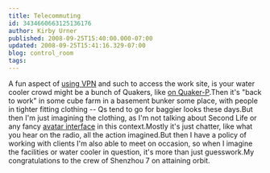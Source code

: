 ```yaml
---
title: Telecommuting
id: 3434660663125136176
author: Kirby Urner
published: 2008-09-25T15:40:00.000-07:00
updated: 2008-09-25T15:41:16.329-07:00
blog: control_room
tags: 
---
```


A fun aspect of [using VPN](http://worldgame.blogspot.com/2008/07/quaker-portal.html) and such to access the work site, is your water cooler crowd might be a bunch of Quakers, like [on Quaker-P](http://worldgame.blogspot.com/2008/07/more-quaker-futurism.html).Then it's "back to work" in some cube farm in a basement bunker some place, with people in tighter fitting clothing -- Qs tend to go for baggier looks these days.But then I'm just imagining the clothing, as I'm not talking about Second Life or any fancy [avatar interface](http://controlroom.blogspot.com/2007/09/more-curriculum-writing-re-mvc.html) in this context.Mostly it's just chatter, like what you hear on the radio, all the action imagined.But then I have a policy of working with clients I'm also able to meet on occasion, so when I imagine the facilities or water cooler in question, it's more than just guesswork.My congratulations to the crew of Shenzhou 7 on attaining orbit.